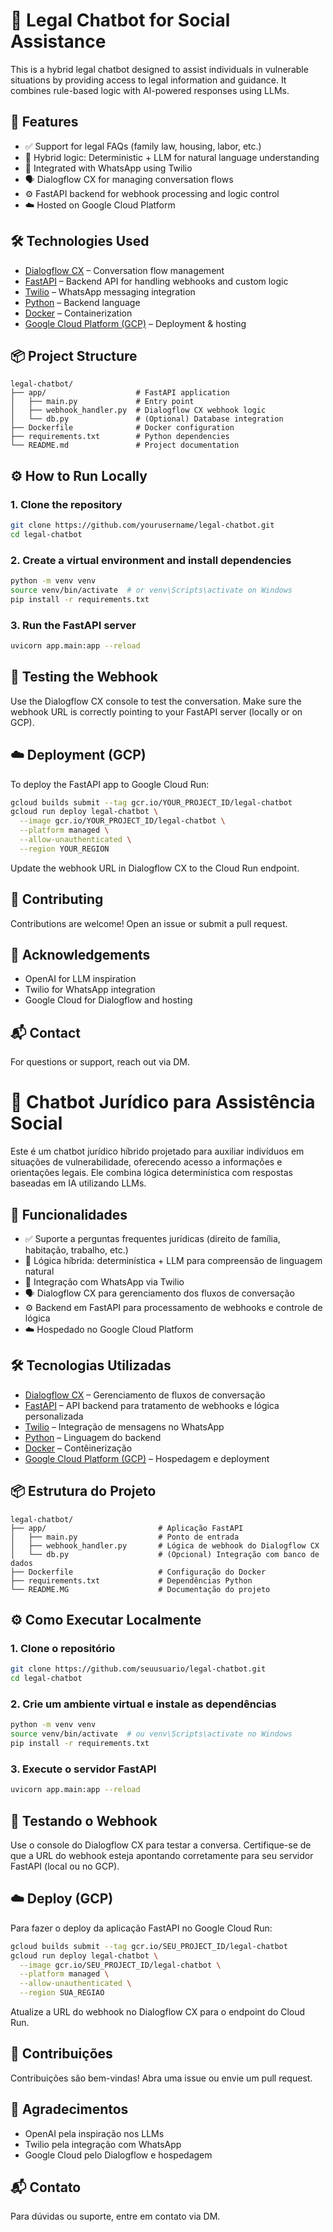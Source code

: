 # 🤖 Legal Chatbot for Social Assistance

This is a hybrid legal chatbot designed to assist individuals in vulnerable situations by providing access to legal information and guidance. It combines rule-based logic with AI-powered responses using LLMs.

## 🚀 Features

* ✅ Support for legal FAQs (family law, housing, labor, etc.)
* 🧠 Hybrid logic: Deterministic + LLM for natural language understanding
* 💬 Integrated with WhatsApp using Twilio
* 🗣️ Dialogflow CX for managing conversation flows
* ⚙️ FastAPI backend for webhook processing and logic control
* ☁️ Hosted on Google Cloud Platform

## 🛠️ Technologies Used

* [Dialogflow CX](https://cloud.google.com/dialogflow/cx) – Conversation flow management
* [FastAPI](https://fastapi.tiangolo.com/) – Backend API for handling webhooks and custom logic
* [Twilio](https://www.twilio.com/whatsapp) – WhatsApp messaging integration
* [Python](https://www.python.org/) – Backend language
* [Docker](https://www.docker.com/) – Containerization
* [Google Cloud Platform (GCP)](https://cloud.google.com/) – Deployment & hosting

## 📦 Project Structure

```
legal-chatbot/
├── app/                    # FastAPI application
│   ├── main.py             # Entry point
│   ├── webhook_handler.py  # Dialogflow CX webhook logic
│   └── db.py               # (Optional) Database integration
├── Dockerfile              # Docker configuration
├── requirements.txt        # Python dependencies
└── README.md               # Project documentation
```

## ⚙️ How to Run Locally

### 1. Clone the repository

```bash
git clone https://github.com/yourusername/legal-chatbot.git
cd legal-chatbot
```

### 2. Create a virtual environment and install dependencies

```bash
python -m venv venv
source venv/bin/activate  # or venv\Scripts\activate on Windows
pip install -r requirements.txt
```

### 3. Run the FastAPI server

```bash
uvicorn app.main:app --reload
```

## 🧪 Testing the Webhook

Use the Dialogflow CX console to test the conversation. Make sure the webhook URL is correctly pointing to your FastAPI server (locally or on GCP).

## ☁️ Deployment (GCP)

To deploy the FastAPI app to Google Cloud Run:

```bash
gcloud builds submit --tag gcr.io/YOUR_PROJECT_ID/legal-chatbot
gcloud run deploy legal-chatbot \
  --image gcr.io/YOUR_PROJECT_ID/legal-chatbot \
  --platform managed \
  --allow-unauthenticated \
  --region YOUR_REGION
```

Update the webhook URL in Dialogflow CX to the Cloud Run endpoint.

## 🙌 Contributing

Contributions are welcome! Open an issue or submit a pull request.

## 🤝 Acknowledgements

* OpenAI for LLM inspiration
* Twilio for WhatsApp integration
* Google Cloud for Dialogflow and hosting

## 📬 Contact

For questions or support, reach out via DM.




# 🤖 Chatbot Jurídico para Assistência Social

Este é um chatbot jurídico híbrido projetado para auxiliar indivíduos em situações de vulnerabilidade, oferecendo acesso a informações e orientações legais. Ele combina lógica determinística com respostas baseadas em IA utilizando LLMs.

## 🚀 Funcionalidades

* ✅ Suporte a perguntas frequentes jurídicas (direito de família, habitação, trabalho, etc.)
* 🧠 Lógica híbrida: determinística + LLM para compreensão de linguagem natural
* 💬 Integração com WhatsApp via Twilio
* 🗣️ Dialogflow CX para gerenciamento dos fluxos de conversação
* ⚙️ Backend em FastAPI para processamento de webhooks e controle de lógica
* ☁️ Hospedado no Google Cloud Platform

## 🛠️ Tecnologias Utilizadas

* [Dialogflow CX](https://cloud.google.com/dialogflow/cx) – Gerenciamento de fluxos de conversação
* [FastAPI](https://fastapi.tiangolo.com/) – API backend para tratamento de webhooks e lógica personalizada
* [Twilio](https://www.twilio.com/whatsapp) – Integração de mensagens no WhatsApp
* [Python](https://www.python.org/) – Linguagem do backend
* [Docker](https://www.docker.com/) – Contêinerização
* [Google Cloud Platform (GCP)](https://cloud.google.com/) – Hospedagem e deployment

## 📦 Estrutura do Projeto

```
legal-chatbot/
├── app/                         # Aplicação FastAPI
│   ├── main.py                  # Ponto de entrada
│   ├── webhook_handler.py       # Lógica de webhook do Dialogflow CX
│   └── db.py                    # (Opcional) Integração com banco de dados
├── Dockerfile                   # Configuração do Docker
├── requirements.txt             # Dependências Python
└── README.MG                    # Documentação do projeto
```

## ⚙️ Como Executar Localmente

### 1. Clone o repositório

```bash
git clone https://github.com/seuusuario/legal-chatbot.git
cd legal-chatbot
```

### 2. Crie um ambiente virtual e instale as dependências

```bash
python -m venv venv
source venv/bin/activate  # ou venv\Scripts\activate no Windows
pip install -r requirements.txt
```

### 3. Execute o servidor FastAPI

```bash
uvicorn app.main:app --reload
```

## 🧪 Testando o Webhook

Use o console do Dialogflow CX para testar a conversa. Certifique-se de que a URL do webhook esteja apontando corretamente para seu servidor FastAPI (local ou no GCP).

## ☁️ Deploy (GCP)

Para fazer o deploy da aplicação FastAPI no Google Cloud Run:

```bash
gcloud builds submit --tag gcr.io/SEU_PROJECT_ID/legal-chatbot
gcloud run deploy legal-chatbot \
  --image gcr.io/SEU_PROJECT_ID/legal-chatbot \
  --platform managed \
  --allow-unauthenticated \
  --region SUA_REGIAO
```

Atualize a URL do webhook no Dialogflow CX para o endpoint do Cloud Run.


## 🙌 Contribuições

Contribuições são bem-vindas! Abra uma issue ou envie um pull request.

## 🤝 Agradecimentos

* OpenAI pela inspiração nos LLMs
* Twilio pela integração com WhatsApp
* Google Cloud pelo Dialogflow e hospedagem

## 📬 Contato

Para dúvidas ou suporte, entre em contato via DM.


